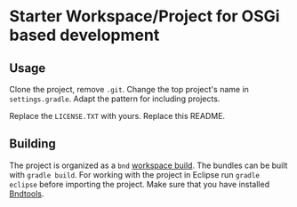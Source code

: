 Starter Workspace/Project for OSGi based development
====================================================

Usage
-----

Clone the project, remove `.git`. Change the top project's name in
`settings.gradle`. Adapt the pattern for including projects.

Replace the `LICENSE.TXT` with yours. Replace this README.

Building
--------

The project is organized as a `bnd` 
[workspace build](https://github.com/bndtools/bnd/blob/master/gradle-plugins/README.md#gradle-plugins-for-bnd-workspace-builds).
The bundles can 
be built with `gradle build`. For working with the project in Eclipse 
run `gradle eclipse` before importing the project. Make sure that you 
have installed [Bndtools](http://bndtools.org/).
